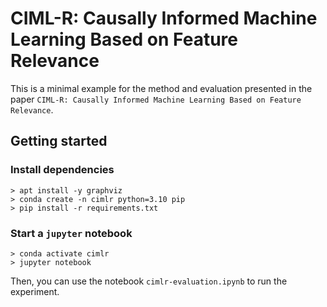# CIML-R: Causally Informed Machine Learning Based on Feature Relevance

This is a minimal example for the method and evaluation presented in the paper `CIML-R: Causally Informed Machine Learning Based on Feature Relevance`.

## Getting started
### Install dependencies
```
> apt install -y graphviz 
> conda create -n cimlr python=3.10 pip 
> pip install -r requirements.txt
```

### Start a `jupyter` notebook
```
> conda activate cimlr
> jupyter notebook
```

Then, you can use the notebook `cimlr-evaluation.ipynb` to run the experiment.

